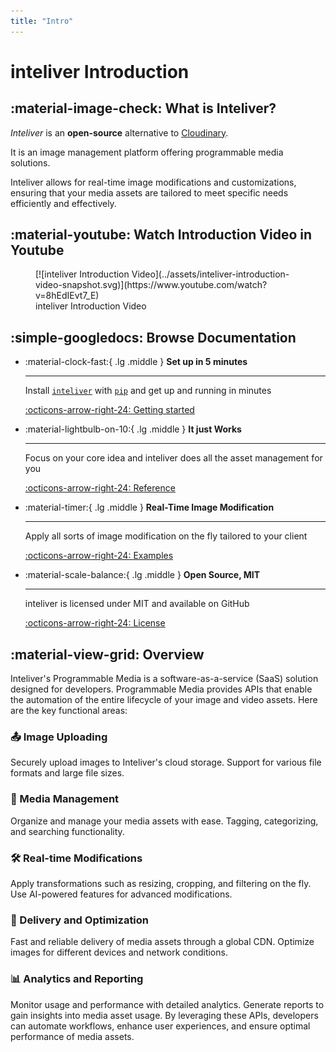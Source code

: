 ```yaml
---
title: "Intro"
---
```


# inteliver Introduction

## :material-image-check: What is Inteliver?

*Inteliver* is an **open-source** alternative to <a href="https://cloudinary.com/" target="_blank">Cloudinary</a>.

It is an image management platform offering programmable media solutions.

Inteliver allows for real-time image modifications and customizations, ensuring that your media assets are tailored to meet specific needs efficiently and effectively.

## :material-youtube: Watch Introduction Video in Youtube 
<figure markdown="span">
  [![inteliver Introduction Video](../assets/inteliver-introduction-video-snapshot.svg)](https://www.youtube.com/watch?v=8hEdIEvt7_E)
  <figcaption>inteliver Introduction Video</figcaption>
</figure>


## :simple-googledocs: Browse Documentation

<div class="grid cards" markdown>

-   :material-clock-fast:{ .lg .middle } __Set up in 5 minutes__

    ---

    Install [`inteliver`](#) with [`pip`](#) and get up
    and running in minutes

    [:octicons-arrow-right-24: Getting started](#)

-   :material-lightbulb-on-10:{ .lg .middle } __It just Works__

    ---

    Focus on your core idea and inteliver does all the asset management for you

    [:octicons-arrow-right-24: Reference](#)

-   :material-timer:{ .lg .middle } __Real-Time Image Modification__

    ---

    Apply all sorts of image modification on the fly tailored to your client

    [:octicons-arrow-right-24: Examples](/examples)

-   :material-scale-balance:{ .lg .middle } __Open Source, MIT__

    ---

    inteliver is licensed under MIT and available on GitHub

    [:octicons-arrow-right-24: License](https://github.com/inteliver)

</div>

## :material-view-grid: Overview
Inteliver's Programmable Media is a software-as-a-service (SaaS) solution designed for developers. Programmable Media provides APIs that enable the automation of the entire lifecycle of your image and video assets. Here are the key functional areas:

### 📤 Image Uploading

Securely upload images to Inteliver's cloud storage.
Support for various file formats and large file sizes.


### 📂 Media Management

Organize and manage your media assets with ease.
Tagging, categorizing, and searching functionality.

### 🛠️ Real-time Modifications

Apply transformations such as resizing, cropping, and filtering on the fly.
Use AI-powered features for advanced modifications.

### 🚀 Delivery and Optimization

Fast and reliable delivery of media assets through a global CDN.
Optimize images for different devices and network conditions.

### 📊 Analytics and Reporting

Monitor usage and performance with detailed analytics.
Generate reports to gain insights into media asset usage.
By leveraging these APIs, developers can automate workflows, enhance user experiences, and ensure optimal performance of media assets.

